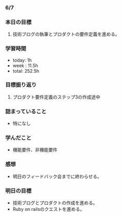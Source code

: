 ### 6/7
### 本日の目標
1. 技術ブログの執筆とプロダクトの要件定義を進める。
### 学習時間
- today: 1h
- week : 11.5h
- total: 252.5h
### 目標振り返り
1. プロダクト要件定義のステップ3の作成途中
### 詰まっていること
- 特になし
### 学んだこと
- 機能要件、非機能要件
### 感想
- 明日のフィードバック会までに終わらせる。
### 明日の目標
- 技術ブログとプロダクトの作成を進める。
- Ruby on railsのクエストを進める。

